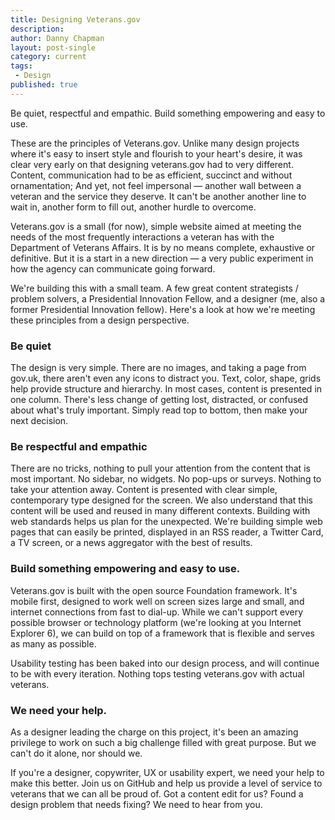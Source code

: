 ```yaml
---
title: Designing Veterans.gov
description:
author: Danny Chapman
layout: post-single
category: current
tags:
 - Design
published: true
---
```


Be quiet, respectful and empathic. Build something empowering and easy to use.

These are the principles of Veterans.gov. Unlike many design projects where it's easy to insert style and flourish to your heart's desire, it was clear very early on that designing veterans.gov had to very different. Content, communication had to be as efficient, succinct and without ornamentation; And yet, not feel impersonal — another wall between a veteran and the service they deserve. It can't be another another line to wait in, another form to fill out, another hurdle to overcome.

Veterans.gov is a small (for now), simple website aimed at meeting the needs of the most frequently interactions a veteran has with the Department of Veterans Affairs. It is by no means complete, exhaustive or definitive. But it is a start in a new direction — a very public experiment in how the agency can communicate going forward.

We're building this with a small team. A few great content strategists / problem solvers, a Presidential Innovation Fellow, and a designer (me, also a former Presidential Innovation fellow). Here's a look at how we're meeting these principles from a design perspective.

### Be quiet

The design is very simple. There are no images, and taking a page from gov.uk, there aren't even any icons to distract you. Text, color, shape, grids help provide structure and hierarchy. In most cases, content is presented in one column. There's less change of getting lost, distracted, or confused about what's truly important. Simply read top to bottom, then make your next decision.

### Be respectful and empathic

There are no tricks, nothing to pull your attention from the content that is most important. No sidebar, no widgets. No pop-ups or surveys. Nothing to take your attention away. Content is presented with clear simple, contemporary type designed for the screen. We also understand that this content will be used and reused in many different contexts. Building with web standards helps us plan for the unexpected. We're building simple web pages that can easily be printed, displayed in an RSS reader, a Twitter Card, a TV screen, or a news aggregator with the best of results.

### Build something empowering and easy to use.

Veterans.gov is built with the open source Foundation framework. It's mobile first, designed to work well on screen sizes large and small, and internet connections from fast to dial-up. While we can't support every possible browser or technology platform (we're looking at you Internet Explorer 6), we can build on top of a framework that is flexible and serves as many as possible.

Usability testing has been baked into our design process, and will continue to be with every iteration. Nothing tops testing veterans.gov with actual veterans.


### We need your help.

As a designer leading the charge on this project, it's been an amazing privilege to work on such a big challenge filled with great purpose. But we can't do it alone, nor should we.

If you're a designer, copywriter, UX or usability expert, we need your help to make this better. Join us on GitHub and help us provide a level of service to  veterans that we can all be proud of. Got a content edit for us? Found a design problem that needs fixing? We need to hear from you.
